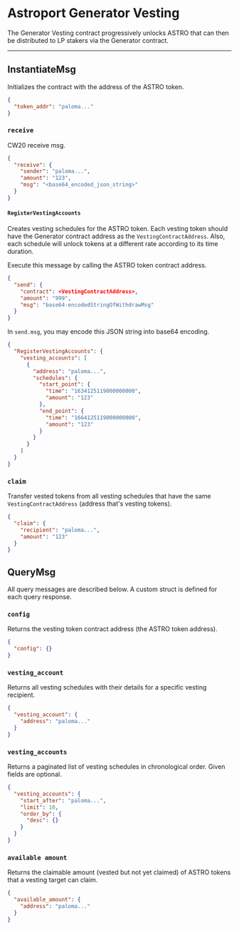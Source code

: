 # Astroport Generator Vesting

The Generator Vesting contract progressively unlocks ASTRO that can then be distributed to LP stakers via the Generator contract.

---

## InstantiateMsg

Initializes the contract with the address of the ASTRO token.

```json
{
  "token_addr": "paloma..."
}
```

### `receive`

CW20 receive msg.

```json
{
  "receive": {
    "sender": "paloma...",
    "amount": "123",
    "msg": "<base64_encoded_json_string>"
  }
}
```

#### `RegisterVestingAccounts`

Creates vesting schedules for the ASTRO token. Each vesting token should have the Generator contract address as the `VestingContractAddress`. Also, each schedule will unlock tokens at a different rate according to its time duration.

Execute this message by calling the ASTRO token contract address.

```json
{
  "send": {
    "contract": <VestingContractAddress>,
    "amount": "999",
    "msg": "base64-encodedStringOfWithdrawMsg"
  }
}
```

In `send.msg`, you may encode this JSON string into base64 encoding.

```json
{
  "RegisterVestingAccounts": {
    "vesting_accounts": [
      {
        "address": "paloma...",
        "schedules": {
          "start_point": {
            "time": "1634125119000000000",
            "amount": "123"
          },
          "end_point": {
            "time": "1664125119000000000",
            "amount": "123"
          }
        }
      }
    ]
  }
}
```

### `claim`

Transfer vested tokens from all vesting schedules that have the same `VestingContractAddress` (address that's vesting tokens).

```json
{
  "claim": {
    "recipient": "paloma...",
    "amount": "123"
  }
}
```

## QueryMsg

All query messages are described below. A custom struct is defined for each query response.

### `config`

Returns the vesting token contract address (the ASTRO token address).

```json
{
  "config": {}
}
```

### `vesting_account`

Returns all vesting schedules with their details for a specific vesting recipient.

```json
{
  "vesting_account": {
    "address": "paloma..."
  }
}
```

### `vesting_accounts`

Returns a paginated list of vesting schedules in chronological order. Given fields are optional.

```json
{
  "vesting_accounts": {
    "start_after": "paloma...",
    "limit": 10,
    "order_by": {
      "desc": {}
    }
  }
}
```

### `available amount`

Returns the claimable amount (vested but not yet claimed) of ASTRO tokens that a vesting target can claim.

```json
{
  "available_amount": {
    "address": "paloma..."
  }
}
```
